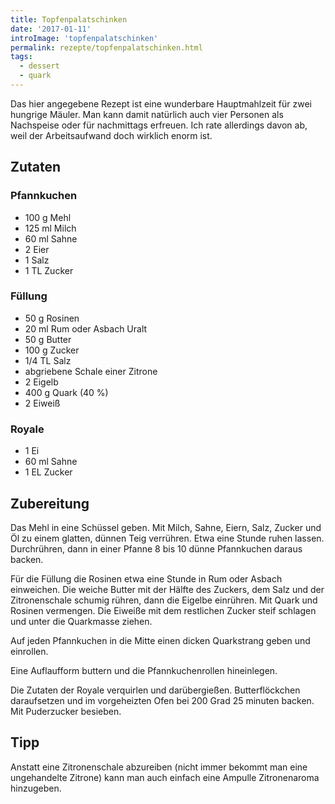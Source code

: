 ```yaml
---
title: Topfenpalatschinken
date: '2017-01-11'
introImage: 'topfenpalatschinken'
permalink: rezepte/topfenpalatschinken.html
tags:
  - dessert
  - quark
---
```


Das hier angegebene Rezept ist eine wunderbare Hauptmahlzeit für zwei hungrige Mäuler. Man kann damit natürlich auch vier Personen als Nachspeise oder für nachmittags erfreuen. Ich rate allerdings davon ab, weil der Arbeitsaufwand doch wirklich enorm ist.

## Zutaten
### Pfannkuchen

- 100 g Mehl
- 125 ml Milch
- 60 ml Sahne
- 2 Eier
- 1 Salz
- 1 TL Zucker

### Füllung

- 50 g Rosinen
- 20 ml Rum oder Asbach Uralt
- 50 g Butter
- 100 g Zucker
- 1/4 TL Salz
- abgriebene Schale einer Zitrone
- 2 Eigelb
- 400 g Quark (40 %)
- 2 Eiweiß

### Royale

- 1 Ei
- 60 ml Sahne
- 1 EL Zucker

## Zubereitung

Das Mehl in eine Schüssel geben. Mit Milch, Sahne, Eiern, Salz, Zucker und Öl zu einem glatten, dünnen Teig verrühren. Etwa eine Stunde ruhen lassen. Durchrühren, dann in einer Pfanne 8 bis 10 dünne Pfannkuchen daraus backen.

Für die Füllung die Rosinen etwa eine Stunde in Rum oder Asbach einweichen. Die weiche Butter mit der Hälfte des Zuckers, dem Salz und der Zitronenschale schumig rühren, dann die Eigelbe einrühren. Mit Quark und Rosinen vermengen. Die Eiweiße mit dem restlichen Zucker steif schlagen und unter die Quarkmasse ziehen.

Auf jeden Pfannkuchen in die Mitte einen dicken Quarkstrang geben und einrollen.

Eine Auflaufform buttern und die Pfannkuchenrollen hineinlegen.

Die Zutaten der Royale verquirlen und darübergießen. Butterflöckchen daraufsetzen und im vorgeheizten Ofen bei 200 Grad 25 minuten backen. Mit Puderzucker besieben.

## Tipp

Anstatt eine Zitronenschale abzureiben (nicht immer bekommt man eine ungehandelte Zitrone) kann man auch  einfach eine Ampulle Zitronenaroma hinzugeben.

